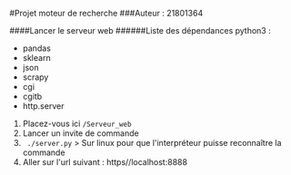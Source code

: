 #Projet moteur de recherche
###Auteur : 21801364

####Lancer le serveur web
######Liste des dépendances python3 :
* pandas
* sklearn
* json
* scrapy
* cgi 
* cgitb
* http.server


1. Placez-vous ici ```/Serveur_web```
2. Lancer un invite de commande
3. ``` ./server.py``` > Sur linux pour que l'interpréteur puisse reconnaître la commande
3. Aller sur l'url suivant : https//localhost:8888

